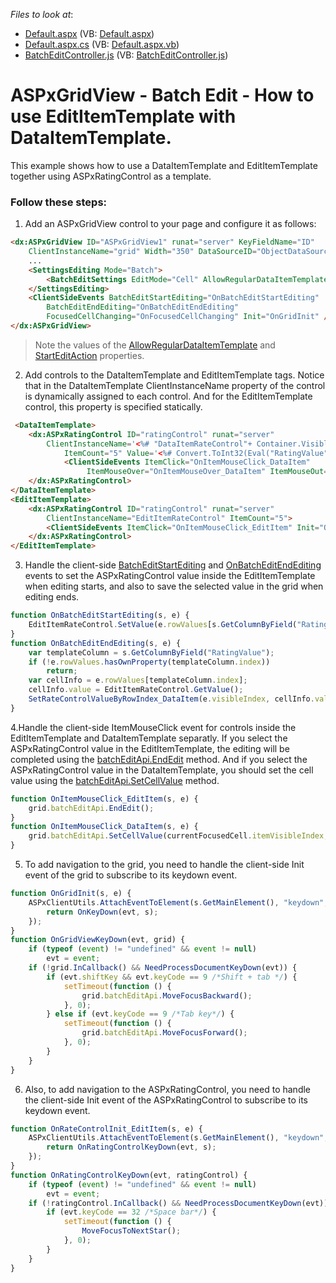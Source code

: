 <!-- default file list -->
*Files to look at*:

* [Default.aspx](./CS/WebSite/Default.aspx) (VB: [Default.aspx](./VB/WebSite/Default.aspx))
* [Default.aspx.cs](./CS/WebSite/Default.aspx.cs) (VB: [Default.aspx.vb](./VB/WebSite/Default.aspx.vb))
* [BatchEditController.js](./CS/WebSite/BatchEditController.js) (VB: [BatchEditController.js](./VB/WebSite/BatchEditController.js))
<!-- default file list end -->
# ASPxGridView  - Batch Edit - How to use EditItemTemplate with DataItemTemplate.

This example shows how to use a DataItemTemplate and EditItemTemplate together using ASPxRatingControl as a template.

### Follow these steps: 

1. Add an ASPxGridView control to your page and configure it as follows:
```aspx
<dx:ASPxGridView ID="ASPxGridView1" runat="server" KeyFieldName="ID"
	ClientInstanceName="grid" Width="350" DataSourceID="ObjectDataSource1">	
	...
	<SettingsEditing Mode="Batch">
		<BatchEditSettings EditMode="Cell" AllowRegularDataItemTemplate="true" StartEditAction="FocusedCellClick" />
	</SettingsEditing>
	<ClientSideEvents BatchEditStartEditing="OnBatchEditStartEditing"
		BatchEditEndEditing="OnBatchEditEndEditing"
		FocusedCellChanging="OnFocusedCellChanging" Init="OnGridInit" />
</dx:ASPxGridView>
```
>Note the values of the [AllowRegularDataItemTemplate][1] and [StartEditAction][2] properties.

2. Add controls to the DataItemTemplate and EditItemTemplate tags. Notice that in the DataItemTemplate ClientInstanceName property of the control is dynamically assigned to each control. And for the EditItemTemplate control, this property is specified statically.

```aspx
 <DataItemTemplate>
	<dx:ASPxRatingControl ID="ratingControl" runat="server"
		ClientInstanceName='<%# "DataItemRateControl"+ Container.VisibleIndex %>' 
			ItemCount="5" Value='<%# Convert.ToInt32(Eval("RatingValue")) %>'>
			<ClientSideEvents ItemClick="OnItemMouseClick_DataItem"
				 ItemMouseOver="OnItemMouseOver_DataItem" ItemMouseOut="OnItemMouseOut_DataItem" />
	</dx:ASPxRatingControl>
</DataItemTemplate>
<EditItemTemplate>
	<dx:ASPxRatingControl ID="ratingControl" runat="server"
		ClientInstanceName="EditItemRateControl" ItemCount="5">
		<ClientSideEvents ItemClick="OnItemMouseClick_EditItem" Init="OnRateControlInit_EditItem" />
	</dx:ASPxRatingControl>
</EditItemTemplate>
```

3. Handle the client-side [BatchEditStartEditing][3] and [OnBatchEditEndEditing][4] events to set the ASPxRatingControl value inside the EditItemTemplate when editing starts, and also to save the selected value in the grid when editing ends.
```javascript
function OnBatchEditStartEditing(s, e) {
    EditItemRateControl.SetValue(e.rowValues[s.GetColumnByField("RatingValue").index].value);
}
function OnBatchEditEndEditing(s, e) {
    var templateColumn = s.GetColumnByField("RatingValue");
    if (!e.rowValues.hasOwnProperty(templateColumn.index))
        return;
    var cellInfo = e.rowValues[templateColumn.index];
    cellInfo.value = EditItemRateControl.GetValue();
    SetRateControlValueByRowIndex_DataItem(e.visibleIndex, cellInfo.value);
}
```
4.Handle the client-side ItemMouseClick event for controls inside the EditItemTemplate and DataItemTemplate separatly.
If you select the ASPxRatingControl value in the EditItemTemplate, the editing will be completed using the [batchEditApi.EndEdit][5] method. And if you select the ASPxRatingControl value in the DataItemTemplate, you should set the cell value using the [batchEditApi.SetCellValue][6] method.

```javascript
function OnItemMouseClick_EditItem(s, e) {
    grid.batchEditApi.EndEdit();
}
function OnItemMouseClick_DataItem(s, e) {
    grid.batchEditApi.SetCellValue(currentFocusedCell.itemVisibleIndex, currentFocusedCell.column.index, s.GetValue());
}
```
5. To add navigation to the grid, you need to handle the client-side Init event of the grid to subscribe to its keydown event.
```javascript
function OnGridInit(s, e) {
    ASPxClientUtils.AttachEventToElement(s.GetMainElement(), "keydown", function (evt) {
        return OnKeyDown(evt, s);
    });
}
function OnGridViewKeyDown(evt, grid) {
    if (typeof (event) != "undefined" && event != null)
        evt = event;
    if (!grid.InCallback() && NeedProcessDocumentKeyDown(evt)) {
        if (evt.shiftKey && evt.keyCode == 9 /*Shift + tab */) {
            setTimeout(function () {
                grid.batchEditApi.MoveFocusBackward();
            }, 0);
        } else if (evt.keyCode == 9 /*Tab key*/) {
            setTimeout(function () {
                grid.batchEditApi.MoveFocusForward();
            }, 0);
        }  
    }
}
```
6. Also, to add navigation to the ASPxRatingControl, you need to handle the client-side Init event of the ASPxRatingControl to subscribe to its keydown event.
```javascript
function OnRateControlInit_EditItem(s, e) {
    ASPxClientUtils.AttachEventToElement(s.GetMainElement(), "keydown", function (evt) {
        return OnRatingControlKeyDown(evt, s);
    });
}
function OnRatingControlKeyDown(evt, ratingControl) {
    if (typeof (event) != "undefined" && event != null)
        evt = event;
    if (!ratingControl.InCallback() && NeedProcessDocumentKeyDown(evt)) {
        if (evt.keyCode == 32 /*Space bar*/) {
            setTimeout(function () {
                MoveFocusToNextStar();
            }, 0);
        }
    }
}
```


[1]: https://documentation.devexpress.com/AspNet/DevExpress.Web.GridBatchEditSettings.AllowRegularDataItemTemplate.property
[2]: https://documentation.devexpress.com/AspNet/DevExpress.Web.GridBatchEditSettings.StartEditAction.property
[3]: https://docs.devexpress.com/AspNet/js-ASPxClientGridView.BatchEditStartEditing
[4]: https://docs.devexpress.com/AspNet/js-ASPxClientGridView.BatchEditEndEditing
[5]: https://docs.devexpress.com/AspNet/js-ASPxClientGridViewBatchEditApi.EndEdit
[6]: https://docs.devexpress.com/AspNet/js-ASPxClientGridViewBatchEditApi.SetCellValue(visibleIndex-columnFieldNameOrId-value)

